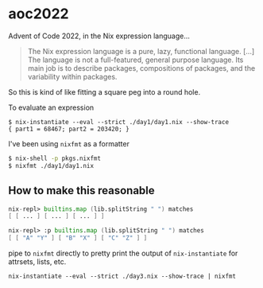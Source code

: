 # aoc2022
Advent of Code 2022, in the Nix expression language...

> The Nix expression language is a pure, lazy, functional language. [...] The language is not a full-featured, general purpose language. Its main job is to describe packages, compositions of packages, and the variability within packages.

So this is kind of like fitting a square peg into a round hole. 

To evaluate an expression
```
$ nix-instantiate --eval --strict ./day1/day1.nix --show-trace
{ part1 = 68467; part2 = 203420; }
```

I've been using `nixfmt` as a formatter

```bash
$ nix-shell -p pkgs.nixfmt
$ nixfmt ./day1/day1.nix
```

## How to make this reasonable

```nix
nix-repl> builtins.map (lib.splitString " ") matches    
[ [ ... ] [ ... ] [ ... ] ]

nix-repl> :p builtins.map (lib.splitString " ") matches
[ [ "A" "Y" ] [ "B" "X" ] [ "C" "Z" ] ]
```

pipe to `nixfmt` directly to pretty print the output of `nix-instantiate` for attrsets, lists, etc. 

```
nix-instantiate --eval --strict ./day3.nix --show-trace | nixfmt
```